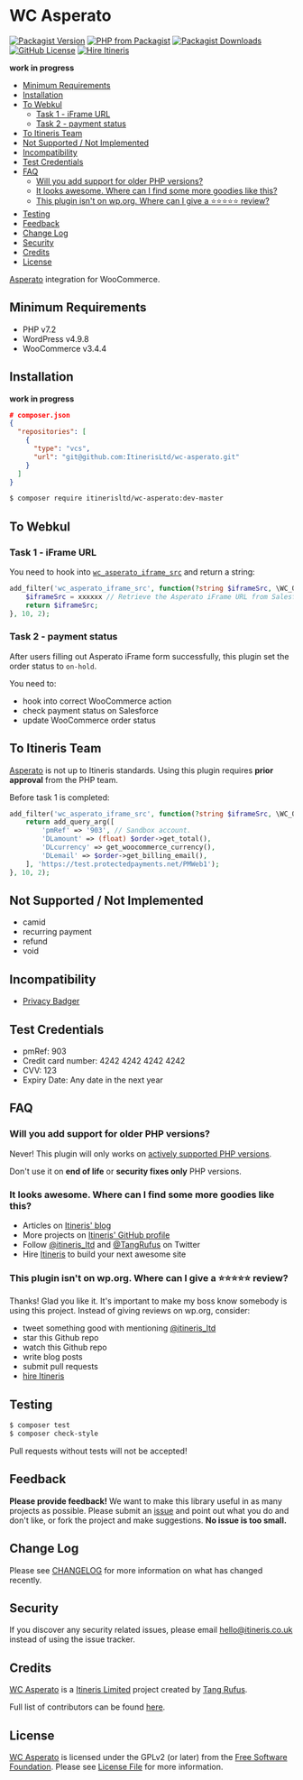 # WC Asperato

[![Packagist Version](https://img.shields.io/packagist/v/itinerisltd/wc-asperato.svg)](https://packagist.org/packages/itinerisltd/wc-asperato)
[![PHP from Packagist](https://img.shields.io/packagist/php-v/itinerisltd/wc-asperato.svg)](https://packagist.org/packages/itinerisltd/wc-asperato)
[![Packagist Downloads](https://img.shields.io/packagist/dt/itinerisltd/wc-asperato.svg)](https://packagist.org/packages/itinerisltd/wc-asperato)
[![GitHub License](https://img.shields.io/github/license/itinerisltd/wc-asperato.svg)](https://github.com/ItinerisLtd/wc-asperato/blob/master/LICENSE)
[![Hire Itineris](https://img.shields.io/badge/Hire-Itineris-ff69b4.svg)](https://www.itineris.co.uk/contact/)

**work in progress**

<!-- START doctoc generated TOC please keep comment here to allow auto update -->
<!-- DON'T EDIT THIS SECTION, INSTEAD RE-RUN doctoc TO UPDATE -->


- [Minimum Requirements](#minimum-requirements)
- [Installation](#installation)
- [To Webkul](#to-webkul)
  - [Task 1 - iFrame URL](#task-1---iframe-url)
  - [Task 2 - payment status](#task-2---payment-status)
- [To Itineris Team](#to-itineris-team)
- [Not Supported / Not Implemented](#not-supported--not-implemented)
- [Incompatibility](#incompatibility)
- [Test Credentials](#test-credentials)
- [FAQ](#faq)
  - [Will you add support for older PHP versions?](#will-you-add-support-for-older-php-versions)
  - [It looks awesome. Where can I find some more goodies like this?](#it-looks-awesome-where-can-i-find-some-more-goodies-like-this)
  - [This plugin isn't on wp.org. Where can I give a ⭐️⭐️⭐️⭐️⭐️ review?](#this-plugin-isnt-on-wporg-where-can-i-give-a-%EF%B8%8F%EF%B8%8F%EF%B8%8F%EF%B8%8F%EF%B8%8F-review)
- [Testing](#testing)
- [Feedback](#feedback)
- [Change Log](#change-log)
- [Security](#security)
- [Credits](#credits)
- [License](#license)

<!-- END doctoc generated TOC please keep comment here to allow auto update -->

[Asperato](https://asperato.com/) integration for WooCommerce.

## Minimum Requirements

- PHP v7.2
- WordPress v4.9.8
- WooCommerce v3.4.4

## Installation

**work in progress**

```json
# composer.json
{
  "repositories": [
    {
      "type": "vcs",
      "url": "git@github.com:ItinerisLtd/wc-asperato.git"
    }
  ]
}
```

```bash
$ composer require itinerisltd/wc-asperato:dev-master
```

## To Webkul

### Task 1 - iFrame URL

You need to hook into [`wc_asperato_iframe_src`](./src/GatewayOperations/Receipt.php) and return a string:
```php
add_filter('wc_asperato_iframe_src', function(?string $iframeSrc, \WC_Order $order): string {
    $iframeSrc = xxxxxx // Retrieve the Asperato iFrame URL from Salesforce.
    return $iframeSrc;
}, 10, 2);
```

### Task 2 - payment status

After users filling out Asperato iFrame form successfully, this plugin set the order status to `on-hold`.

You need to:
- hook into correct WooCommerce action
- check payment status on Salesforce
- update WooCommerce order status

## To Itineris Team

[Asperato](https://asperato.com/) is not up to Itineris standards.
Using this plugin requires **prior approval** from the PHP team.

Before task 1 is completed:
```php
add_filter('wc_asperato_iframe_src', function(?string $iframeSrc, \WC_Order $order): string {
    return add_query_arg([
        'pmRef' => '903', // Sandbox account.
        'DLamount' => (float) $order->get_total(),
        'DLcurrency' => get_woocommerce_currency(),
        'DLemail' => $order->get_billing_email(),
    ], 'https://test.protectedpayments.net/PMWeb1');
}, 10, 2);
```

## Not Supported / Not Implemented

- camid
- recurring payment
- refund
- void

## Incompatibility

- [Privacy Badger](https://www.eff.org/privacybadger)

## Test Credentials

- pmRef: 903
- Credit card number: 4242 4242 4242 4242
- CVV: 123
- Expiry Date: Any date in the next year

## FAQ

### Will you add support for older PHP versions?

Never! This plugin will only works on [actively supported PHP versions](https://secure.php.net/supported-versions.php).

Don't use it on **end of life** or **security fixes only** PHP versions.

### It looks awesome. Where can I find some more goodies like this?

- Articles on [Itineris' blog](https://www.itineris.co.uk/blog/)
- More projects on [Itineris' GitHub profile](https://github.com/itinerisltd)
- Follow [@itineris_ltd](https://twitter.com/itineris_ltd) and [@TangRufus](https://twitter.com/tangrufus) on Twitter
- Hire [Itineris](https://www.itineris.co.uk/services/) to build your next awesome site

### This plugin isn't on wp.org. Where can I give a ⭐️⭐️⭐️⭐️⭐️ review?

Thanks! Glad you like it. It's important to make my boss know somebody is using this project. Instead of giving reviews on wp.org, consider:

- tweet something good with mentioning [@itineris_ltd](https://twitter.com/itineris_ltd)
- star this Github repo
- watch this Github repo
- write blog posts
- submit pull requests
- [hire Itineris](https://www.itineris.co.uk/services/)

## Testing

```bash
$ composer test
$ composer check-style
```

Pull requests without tests will not be accepted!

## Feedback

**Please provide feedback!** We want to make this library useful in as many projects as possible.
Please submit an [issue](https://github.com/ItinerisLtd/wc-asperato/issues/new) and point out what you do and don't like, or fork the project and make suggestions.
**No issue is too small.**

## Change Log

Please see [CHANGELOG](./CHANGELOG.md) for more information on what has changed recently.

## Security

If you discover any security related issues, please email hello@itineris.co.uk instead of using the issue tracker.

## Credits

[WC Asperato](https://github.com/ItinerisLtd/wc-asperato) is a [Itineris Limited](https://www.itineris.co.uk/) project created by [Tang Rufus](https://typist.tech).

Full list of contributors can be found [here](https://github.com/ItinerisLtd/wc-asperato/graphs/contributors).

## License

[WC Asperato](https://github.com/ItinerisLtd/wc-asperato) is licensed under the GPLv2 (or later) from the [Free Software Foundation](http://www.fsf.org/).
Please see [License File](LICENSE) for more information.

